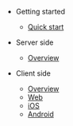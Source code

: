 - Getting started

  - [Quick start](quickstart.md)

- Server side

	- [Overview](quickstart.md)

- Client side
	
	- [Overview](client_overview.md)
	- [Web](web.md)
	- [iOS](ios.md)
	- [Android](android.md)